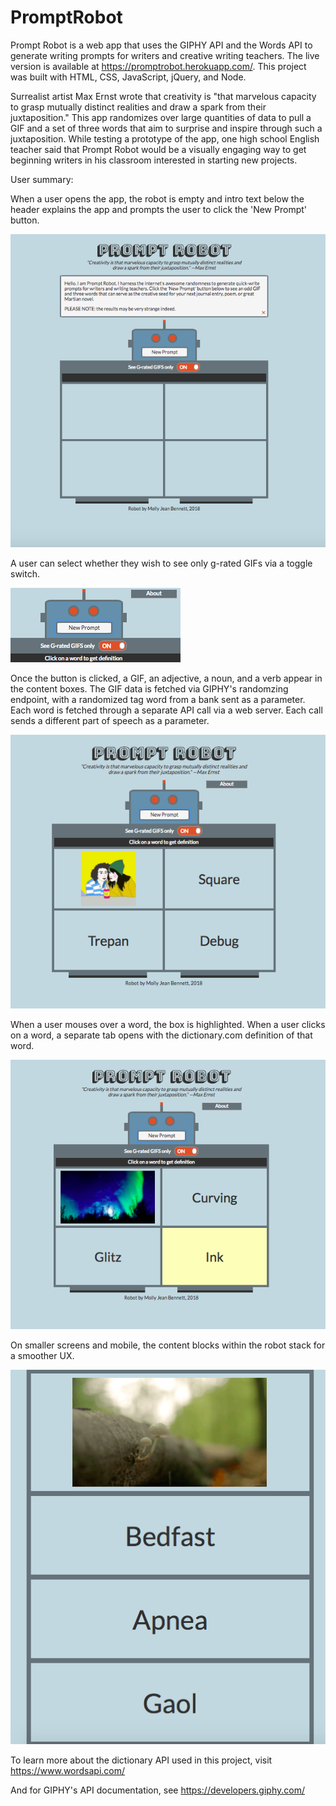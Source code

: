 # PromptRobot
Prompt Robot is a web app that uses the GIPHY API and the Words API to generate writing prompts for writers and creative writing teachers. The live version is available at https://promptrobot.herokuapp.com/. This project was built with HTML, CSS, JavaScript, jQuery, and Node.

Surrealist artist Max Ernst wrote that creativity is "that marvelous capacity to grasp mutually distinct realities and draw a spark from their juxtaposition." This app randomizes over large quantities of data to pull a GIF and a set of three words that aim to surprise and inspire through such a juxtaposition. While testing a prototype of the app, one high school English teacher said that Prompt Robot would be a visually engaging way to get beginning writers in his classroom interested in starting new projects.

User summary: 

When a user opens the app, the robot is empty and intro text below the header explains the app and prompts the user to click the 'New Prompt' button.

![ScreenShot](https://github.com/MollyJeanB/PromptRobot/blob/master/screenshots/img1_startview.png)

A user can select whether they wish to see only g-rated GIFs via a toggle switch.

![ScreenShot](https://github.com/MollyJeanB/PromptRobot/blob/master/screenshots/img4_controls.png)

Once the button is clicked, a GIF, an adjective, a noun, and a verb appear in the content boxes. The GIF data is fetched via GIPHY's randomzing endpoint, with a randomized tag word from a bank sent as a parameter. Each word is fetched through a separate API call via a web server. Each call sends a different part of speech as a parameter.

![ScreenShot](https://github.com/MollyJeanB/PromptRobot/blob/master/screenshots/img2_withPrompt.png)

When a user mouses over a word, the box is highlighted. When a user clicks on a word, a separate tab opens with the dictionary.com definition of that word. 

![ScreenShot](https://github.com/MollyJeanB/PromptRobot/blob/master/screenshots/img3_wordHighlighted.png)

On smaller screens and mobile, the content blocks within the robot stack for a smoother UX.

![ScreenShot](https://github.com/MollyJeanB/PromptRobot/blob/master/screenshots/img5_responsiveView.png)

To learn more about the dictionary API used in this project, visit https://www.wordsapi.com/

And for GIPHY's API documentation, see https://developers.giphy.com/



